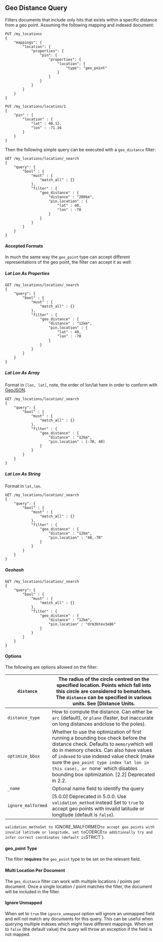 ## Geo Distance Query

Filters documents that include only hits that exists within a specific distance from a geo point. Assuming the following mapping and indexed document:
    
    
    PUT /my_locations
    {
        "mappings": {
            "location": {
                "properties": {
                    "pin": {
                        "properties": {
                            "location": {
                                "type": "geo_point"
                            }
                        }
                    }
                }
            }
        }
    }
    
    PUT /my_locations/location/1
    {
        "pin" : {
            "location" : {
                "lat" : 40.12,
                "lon" : -71.34
            }
        }
    }

Then the following simple query can be executed with a `geo_distance` filter:
    
    
    GET /my_locations/location/_search
    {
        "query": {
            "bool" : {
                "must" : {
                    "match_all" : {}
                },
                "filter" : {
                    "geo_distance" : {
                        "distance" : "200km",
                        "pin.location" : {
                            "lat" : 40,
                            "lon" : -70
                        }
                    }
                }
            }
        }
    }

#### Accepted Formats

In much the same way the `geo_point` type can accept different representations of the geo point, the filter can accept it as well:

##### Lat Lon As Properties
    
    
    GET /my_locations/location/_search
    {
        "query": {
            "bool" : {
                "must" : {
                    "match_all" : {}
                },
                "filter" : {
                    "geo_distance" : {
                        "distance" : "12km",
                        "pin.location" : {
                            "lat" : 40,
                            "lon" : -70
                        }
                    }
                }
            }
        }
    }

##### Lat Lon As Array

Format in `[lon, lat]`, note, the order of lon/lat here in order to conform with [GeoJSON](http://geojson.org/).
    
    
    GET /my_locations/location/_search
    {
        "query": {
            "bool" : {
                "must" : {
                    "match_all" : {}
                },
                "filter" : {
                    "geo_distance" : {
                        "distance" : "12km",
                        "pin.location" : [-70, 40]
                    }
                }
            }
        }
    }

##### Lat Lon As String

Format in `lat,lon`.
    
    
    GET /my_locations/location/_search
    {
        "query": {
            "bool" : {
                "must" : {
                    "match_all" : {}
                },
                "filter" : {
                    "geo_distance" : {
                        "distance" : "12km",
                        "pin.location" : "40,-70"
                    }
                }
            }
        }
    }

##### Geohash
    
    
    GET /my_locations/location/_search
    {
        "query": {
            "bool" : {
                "must" : {
                    "match_all" : {}
                },
                "filter" : {
                    "geo_distance" : {
                        "distance" : "12km",
                        "pin.location" : "drm3btev3e86"
                    }
                }
            }
        }
    }

#### Options

The following are options allowed on the filter:

`distance`| The radius of the circle centred on the specified location. Points which fall into this circle are considered to bematches. The `distance` can be specified in various units. See [Distance Units.     
---|---    
`distance_type`| How to compute the distance. Can either be `arc` (default), or `plane` (faster, but inaccurate on long distances andclose to the poles).     
`optimize_bbox`| Whether to use the optimization of first running a bounding box check before the distance check. Defaults to `memory`which will do in memory checks. Can also have values of `indexed` to use indexed value check (make sure the `geo_point type index lat lon in this case), or `none` which disables bounding box optimization.  [2.2] Deprecated in 2.2.     
`_name`| Optional name field to identify the query     
`ignore_malformed`| [5.0.0] Deprecated in 5.0.0. Use `validation_method` instead  Set to `true` to accept geo points with invalid latitude or longitude (default is `false`).   
`validation_methoSet to `IGNORE_MALFORMED` to accept geo points with invalid latitude or longitude, set to `COERCE` to additionally try and infer correct coordinates (default is `STRICT`).   
  
#### geo_point Type

The filter **requires** the `geo_point` type to be set on the relevant field.

#### Multi Location Per Document

The `geo_distance` filter can work with multiple locations / points per document. Once a single location / point matches the filter, the document will be included in the filter.

#### Ignore Unmapped

When set to `true` the `ignore_unmapped` option will ignore an unmapped field and will not match any documents for this query. This can be useful when querying multiple indexes which might have different mappings. When set to `false` (the default value) the query will throw an exception if the field is not mapped.
